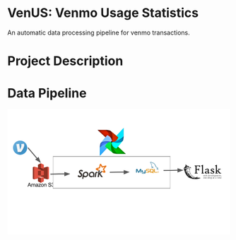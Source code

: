 # VenUS: Venmo Usage Statistics 
An automatic data processing pipeline for venmo transactions.

# Project Description


# Data Pipeline
![](/img/pipeline.png)
